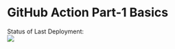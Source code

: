 # GitHub Action Part-1 Basics


Status of Last Deployment:<br>
<img src="https://github.com/andrey-kon/github-actions-part-1-basics/workflows/My-GitHubActions-Basics/badge.svg?branch=main"><br>


